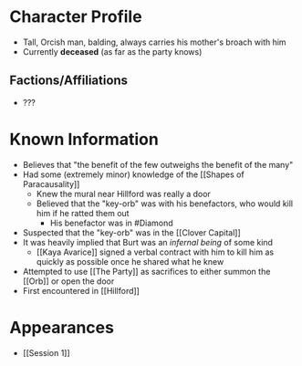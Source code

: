 # Character Profile
- Tall, Orcish man, balding, always carries his mother's broach with him
- Currently **deceased** (as far as the party knows)
## Factions/Affiliations
- ???

# Known Information
- Believes that "the benefit of the few outweighs the benefit of the many"
- Had some (extremely minor) knowledge of the [[Shapes of Paracausality]]
	- Knew the mural near Hillford was really a door
	- Believed that the "key-orb" was with his benefactors, who would kill him if he ratted them out
		- His benefactor was in #Diamond
- Suspected that the "key-orb" was in the [[Clover Capital]]
- It was heavily implied that Burt was an *infernal being* of some kind
	- [[Kaya Avarice]] signed a verbal contract with him to kill him as quickly as possible once he shared what he knew
- Attempted to use [[The Party]] as sacrifices to either summon the [[Orb]] or open the door
- First encountered in [[Hillford]]

# Appearances
- [[Session 1]]